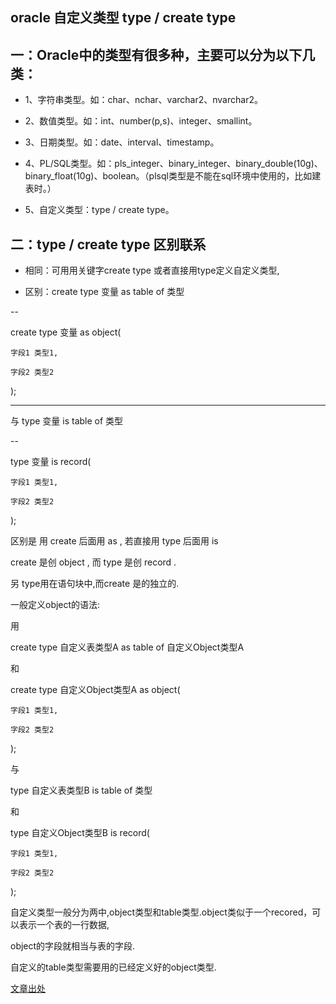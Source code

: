 ## oracle 自定义类型 type / create type

## 一：Oracle中的类型有很多种，主要可以分为以下几类：

- 1、字符串类型。如：char、nchar、varchar2、nvarchar2。

- 2、数值类型。如：int、number(p,s)、integer、smallint。

- 3、日期类型。如：date、interval、timestamp。

- 4、PL/SQL类型。如：pls_integer、binary_integer、binary_double(10g)、binary_float(10g)、boolean。（plsql类型是不能在sql环境中使用的，比如建表时。）

- 5、自定义类型：type / create type。

## 二：type / create type 区别联系

- 相同：可用用关键字create type 或者直接用type定义自定义类型,

- 区别：create type 变量 as table of 类型

--

create type 变量 as object(

    字段1 类型1,

    字段2 类型2

);

--------------------------

与 type 变量 is table of 类型

--

type 变量 is record(

    字段1 类型1,

    字段2 类型2

);

区别是 用 create 后面用 as , 若直接用 type 后面用 is

create 是创 object , 而 type 是创 record .

另 type用在语句块中,而create 是的独立的.


一般定义object的语法:

 

用

create type 自定义表类型A as table of 自定义Object类型A

和

create type 自定义Object类型A as object(

    字段1 类型1,
    
    字段2 类型2

);

 

与

type 自定义表类型B is table of 类型

和

type 自定义Object类型B is record(

    字段1 类型1,
    
    字段2 类型2

);

 

 

自定义类型一般分为两中,object类型和table类型.object类似于一个recored，可以表示一个表的一行数据,

 

object的字段就相当与表的字段.

 

自定义的table类型需要用的已经定义好的object类型.

[文章出处](https://www.cnblogs.com/advocate/p/3729998.html)